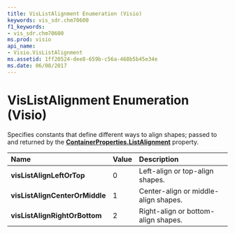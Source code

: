 ```yaml
---
title: VisListAlignment Enumeration (Visio)
keywords: vis_sdr.chm70600
f1_keywords:
- vis_sdr.chm70600
ms.prod: visio
api_name:
- Visio.VisListAlignment
ms.assetid: 1ff20524-dee8-659b-c56a-468b5b45e34e
ms.date: 06/08/2017
---
```



# VisListAlignment Enumeration (Visio)

Specifies constants that define different ways to align shapes; passed to and returned by the  **[ContainerProperties.ListAlignment](Visio.ContainerProperties.ListAlignment.md)** property.



|**Name**|**Value**|**Description**|
|:-----|:-----|:-----|
| **visListAlignLeftOrTop**|0|Left-align or top-align shapes.|
| **visListAlignCenterOrMiddle**|1|Center-align or middle-align shapes.|
| **visListAlignRightOrBottom**|2|Right-align or bottom-align shapes.|

